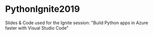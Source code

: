 # PythonIgnite2019
Slides &amp; Code used for the Ignite session: "Build Python apps in Azure faster with Visual Studio Code"
